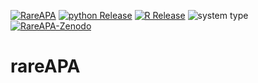 [![RareAPA](https://img.shields.io/badge/RareAPA-v2.1-brightgreen)](https://github.com/Xu-Dong/rareAPA/releases/tag/v2.1)
[![python Release](https://img.shields.io/badge/python-3.8-brightgreen)](https://www.python.org/downloads/)
[![R Release](https://img.shields.io/badge/R-4.3.2-blue)](https://cran.r-project.org/)
![system type](https://img.shields.io/badge/GNU-Linux-brightgreen)
[![RareAPA-Zenodo](https://img.shields.io/badge/Zenodo-blue)](https://doi.org/10.5281/zenodo.10576656)

# rareAPA
